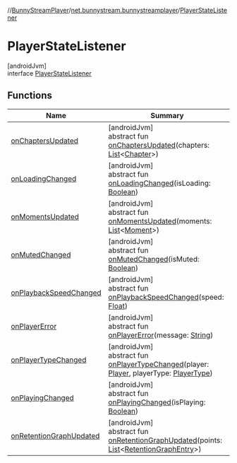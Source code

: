 //[BunnyStreamPlayer](../../../index.md)/[net.bunnystream.bunnystreamplayer](../index.md)/[PlayerStateListener](index.md)

# PlayerStateListener

[androidJvm]\
interface [PlayerStateListener](index.md)

## Functions

| Name | Summary |
|---|---|
| [onChaptersUpdated](on-chapters-updated.md) | [androidJvm]<br>abstract fun [onChaptersUpdated](on-chapters-updated.md)(chapters: [List](https://kotlinlang.org/api/latest/jvm/stdlib/kotlin-stdlib/kotlin.collections/-list/index.html)&lt;[Chapter](../../net.bunnystream.bunnystreamplayer.model/-chapter/index.md)&gt;) |
| [onLoadingChanged](on-loading-changed.md) | [androidJvm]<br>abstract fun [onLoadingChanged](on-loading-changed.md)(isLoading: [Boolean](https://kotlinlang.org/api/latest/jvm/stdlib/kotlin-stdlib/kotlin/-boolean/index.html)) |
| [onMomentsUpdated](on-moments-updated.md) | [androidJvm]<br>abstract fun [onMomentsUpdated](on-moments-updated.md)(moments: [List](https://kotlinlang.org/api/latest/jvm/stdlib/kotlin-stdlib/kotlin.collections/-list/index.html)&lt;[Moment](../../net.bunnystream.bunnystreamplayer.model/-moment/index.md)&gt;) |
| [onMutedChanged](on-muted-changed.md) | [androidJvm]<br>abstract fun [onMutedChanged](on-muted-changed.md)(isMuted: [Boolean](https://kotlinlang.org/api/latest/jvm/stdlib/kotlin-stdlib/kotlin/-boolean/index.html)) |
| [onPlaybackSpeedChanged](on-playback-speed-changed.md) | [androidJvm]<br>abstract fun [onPlaybackSpeedChanged](on-playback-speed-changed.md)(speed: [Float](https://kotlinlang.org/api/latest/jvm/stdlib/kotlin-stdlib/kotlin/-float/index.html)) |
| [onPlayerError](on-player-error.md) | [androidJvm]<br>abstract fun [onPlayerError](on-player-error.md)(message: [String](https://kotlinlang.org/api/latest/jvm/stdlib/kotlin-stdlib/kotlin/-string/index.html)) |
| [onPlayerTypeChanged](on-player-type-changed.md) | [androidJvm]<br>abstract fun [onPlayerTypeChanged](on-player-type-changed.md)(player: [Player](https://developer.android.com/reference/kotlin/androidx/media3/common/Player.html), playerType: [PlayerType](../-player-type/index.md)) |
| [onPlayingChanged](on-playing-changed.md) | [androidJvm]<br>abstract fun [onPlayingChanged](on-playing-changed.md)(isPlaying: [Boolean](https://kotlinlang.org/api/latest/jvm/stdlib/kotlin-stdlib/kotlin/-boolean/index.html)) |
| [onRetentionGraphUpdated](on-retention-graph-updated.md) | [androidJvm]<br>abstract fun [onRetentionGraphUpdated](on-retention-graph-updated.md)(points: [List](https://kotlinlang.org/api/latest/jvm/stdlib/kotlin-stdlib/kotlin.collections/-list/index.html)&lt;[RetentionGraphEntry](../../net.bunnystream.bunnystreamplayer.model/-retention-graph-entry/index.md)&gt;) |
